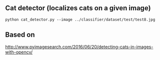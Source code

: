 ## Cat detector (localizes cats on a given image)
```
python cat_detector.py --image ../classifier/dataset/test/test8.jpg
```

## Based on
http://www.pyimagesearch.com/2016/06/20/detecting-cats-in-images-with-opencv/
